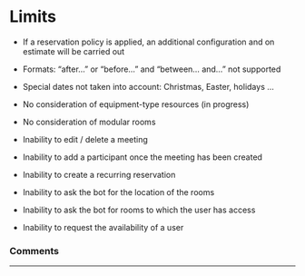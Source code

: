 # Limits

* If a reservation policy is applied, an additional configuration and on estimate will be carried out

* Formats: “after…” or “before…” and “between… and…” not supported

* Special dates not taken into account: Christmas, Easter, holidays ...

* No consideration of equipment-type resources (in progress)

* No consideration of modular rooms

* Inability to edit / delete a meeting

* Inability to add a participant once the meeting has been created

* Inability to create a recurring reservation

* Inability to ask the bot for the location of the rooms

* Inability to ask the bot for rooms to which the user has access

* Inability to request the availability of a user



### Comments
---

<Commentaire />

